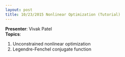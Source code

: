 ```yaml
---
layout: post
title: 10/23/2015 Nonlinear Optimization (Tutorial)
---
```

**Presenter**: Vivak Patel  
**Topics**:  
1. Unconstrained nonlinear optimization  
2. Legendre-Fenchel conjugate function
